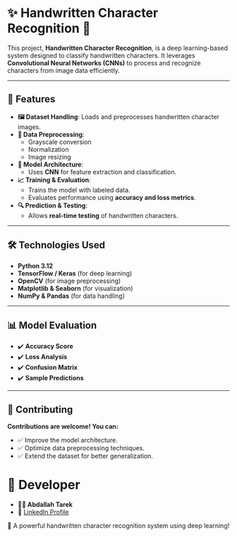 # ✨ Handwritten Character Recognition 📝  

This project, **Handwritten Character Recognition**, is a deep learning-based system designed to classify handwritten characters. It leverages **Convolutional Neural Networks (CNNs)** to process and recognize characters from image data efficiently.  

---

## 🚀 Features  
- **🖼️ Dataset Handling**: Loads and preprocesses handwritten character images.  
- **🎨 Data Preprocessing**:  
  - Grayscale conversion  
  - Normalization  
  - Image resizing  
- **🧠 Model Architecture**:  
  - Uses **CNN** for feature extraction and classification.  
- **📈 Training & Evaluation**:  
  - Trains the model with labeled data.  
  - Evaluates performance using **accuracy and loss metrics**.  
- **🔍 Prediction & Testing**:  
  - Allows **real-time testing** of handwritten characters.  

---

## 🛠️ Technologies Used  
- **Python 3.12**  
- **TensorFlow / Keras** (for deep learning)  
- **OpenCV** (for image preprocessing)  
- **Matplotlib & Seaborn** (for visualization)  
- **NumPy & Pandas** (for data handling)  

---

## 📊 Model Evaluation  
- ✔️ **Accuracy Score**  
- ✔️ **Loss Analysis**  
- ✔️ **Confusion Matrix**  
- ✔️ **Sample Predictions**  

---

## 🤝 Contributing
**Contributions are welcome! You can:**

- ✅ Improve the model architecture.
- ✅ Optimize data preprocessing techniques.
- ✅ Extend the dataset for better generalization.

# 👤 Developer
- **👨‍💻 Abdallah Tarek**
- 🔗 [LinkedIn Profile](https://www.linkedin.com/in/abdalla-tarek-21a025263/)

🚀 A powerful handwritten character recognition system using deep learning!
